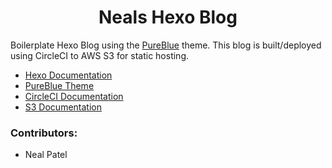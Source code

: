 <h1 align="center">
  Neals Hexo Blog
</h1>

Boilerplate Hexo Blog using the [PureBlue](https://github.com/Chorer/hexo-theme-PureBlue) theme. This blog is built/deployed using CircleCI to AWS S3 for static hosting.

* [Hexo Documentation](https://hexo.io/)
* [PureBlue Theme](https://github.com/Chorer/hexo-theme-PureBlue)
* [CircleCI Documentation](https://circleci.com/)
* [S3 Documentation](https://docs.aws.amazon.com/s3/?id=docs_gateway)

### Contributors:

* Neal Patel